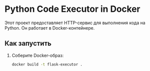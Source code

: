 # Python Code Executor in Docker

Этот проект предоставляет HTTP-сервис для выполнения кода на Python. Он работает в Docker-контейнере.

## Как запустить

1. Соберите Docker-образ:
   ```bash
   docker build -t flask-executor .
   ```
